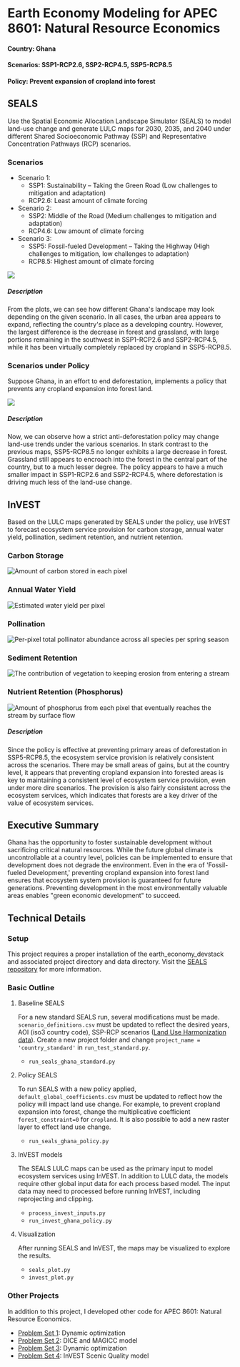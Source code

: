 # Earth Economy Modeling for APEC 8601: Natural Resource Economics

#### Country: Ghana
#### Scenarios: SSP1-RCP2.6, SSP2-RCP4.5, SSP5-RCP8.5
#### Policy: Prevent expansion of cropland into forest

## SEALS 

Use the Spatial Economic Allocation Landscape Simulator (SEALS) to model land-use change and generate LULC maps for 2030, 2035, and 2040 under different Shared Socioeconomic Pathway (SSP) and Representative Concentration Pathways (RCP) scenarios.

### Scenarios

- Scenario 1:
    - SSP1: Sustainability – Taking the Green Road (Low challenges to mitigation and adaptation)
    - RCP2.6: Least amount of climate forcing
- Scenario 2:  
    - SSP2: Middle of the Road (Medium challenges to mitigation and adaptation)
    - RCP4.6: Low amount of climate forcing
- Scenario 3: 
    - SSP5: Fossil-fueled Development – Taking the Highway (High challenges to mitigation, low challenges to adaptation)
    - RCP8.5: Highest amount of climate forcing


![](plots/ghana_standard.png)

##### Description

From the plots, we can see how different Ghana's landscape may look depending on the given scenario. In all cases, the urban area appears to expand, reflecting the country's place as a developing country. However, the largest difference is the decrease in forest and grassland, with large portions remaining in the southwest in SSP1-RCP2.6 and SSP2-RCP4.5, while it has been virtually completely replaced by cropland in SSP5-RCP8.5. 


### Scenarios under Policy

Suppose Ghana, in an effort to end deforestation, implements a policy that prevents any cropland expansion into forest land. 

![](plots/ghana_policy_forest.png)

##### Description

Now, we can observe how a strict anti-deforestation policy may change land-use trends under the various scenarios. In stark contrast to the previous maps, SSP5-RCP8.5 no longer exhibits a large decrease in forest. Grassland still appears to encroach into the forest in the central part of the country, but to a much lesser degree. The policy appears to have a much smaller impact in SSP1-RCP2.6 and SSP2-RCP4.5, where deforestation is driving much less of the land-use change. 



## InVEST

Based on the LULC maps generated by SEALS under the policy, use InVEST to forecast ecosystem service provision for carbon storage, annual water yield, pollination, sediment retention, and nutrient retention. 

### Carbon Storage

![Amount of carbon stored in each pixel](plots/carbon.png)


### Annual Water Yield

![Estimated water yield per pixel](plots/annual_water_yield.png)


### Pollination

![Per-pixel total pollinator abundance across all species per spring season](plots/pollination.png)

### Sediment Retention

![ The contribution of vegetation to keeping erosion from entering a stream](plots/sediment_delivery.png)

### Nutrient Retention (Phosphorus)

![Amount of phosphorus from each pixel that eventually reaches the stream by surface flow](plots/nutrient_delivery.png)

##### Description

Since the policy is effective at preventing primary areas of deforestation in SSP5-RCP8.5, the ecosystem service provision is relatively consistent across the scenarios. There may be small areas of gains, but at the country level, it appears that preventing cropland expansion into forested areas is key to maintaining a consistent level of ecosystem service provision, even under more dire scenarios. The provision is also fairly consistent across the ecosystem services, which indicates that forests are a key driver of the value of ecosystem services. 

## Executive Summary

Ghana has the opportunity to foster sustainable development without sacrificing critical natural resources. While the future global climate is uncontrollable at a country level, policies can be implemented to ensure that development does not degrade the environment. Even in the era of 'Fossil-fueled Development,' preventing cropland expansion into forest land ensures that ecosystem system provision is guaranteed for future generations. Preventing development in the most environmentally valuable areas enables "green economic development" to succeed. 

## Technical Details

### Setup

This project requires a proper installation of the earth_economy_devstack and associated project directory and data directory. Visit the [SEALS repository](https://github.com/jandrewjohnson/seals) for more information.

### Basic Outline

1. Baseline SEALS

    For a new standard SEALS run, several modifications must be made. `scenario_definitions.csv` must be updated to reflect the desired years, AOI (iso3 country code), SSP-RCP scenarios ([Land Use Harmonization data](https://luh.umd.edu/data.shtml)). Create a new project folder and change `project_name = 'country_standard'` in `run_test_standard.py`. 

    - `run_seals_ghana_standard.py`

2. Policy SEALS

    To run SEALS with a new policy applied, `default_global_coefficients.csv` must be updated to reflect how the policy will impact land use change. For example, to prevent cropland expansion into forest, change the multiplicative coefficient `forest_constraint=0` for `cropland`. It is also possible to add a new raster layer to effect land use change. 

    - `run_seals_ghana_policy.py`

3. InVEST models

    The SEALS LULC maps can be used as the primary input to model ecosystem services using InVEST. In addition to LULC data, the models require other global input data for each process based model. The input data may need to processed before running InVEST, including reprojecting and clipping. 

    - `process_invest_inputs.py`
    - `run_invest_ghana_policy.py`

4. Visualization

    After running SEALS and InVEST, the maps may be visualized to explore the results. 

    - `seals_plot.py`
    - `invest_plot.py`

### Other Projects

In addition to this project, I developed other code for APEC 8601: Natural Resource Economics. 

- [Problem Set 1](problem_sets/apec8601_mbraak_ps1.pdf): Dynamic optimization
- [Problem Set 2](problem_sets/problem_set_2_v2_mbraak.ipynb): DICE and MAGICC model
- [Problem Set 3](problem_sets/apec8601_mbraak_ps3.pdf): Dynamic optimization
- [Problem Set 4](problem_sets/apec8601_mbraak_ps4.pdf): InVEST Scenic Quality model
